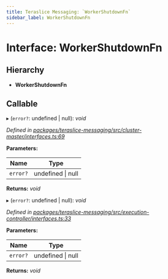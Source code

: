 ```yaml
---
title: Teraslice Messaging: `WorkerShutdownFn`
sidebar_label: WorkerShutdownFn
---
```


# Interface: WorkerShutdownFn

## Hierarchy

* **WorkerShutdownFn**

## Callable

▸ (`error?`: undefined | null): *void*

*Defined in [packages/teraslice-messaging/src/cluster-master/interfaces.ts:69](https://github.com/terascope/teraslice/blob/78714a985/packages/teraslice-messaging/src/cluster-master/interfaces.ts#L69)*

**Parameters:**

Name | Type |
------ | ------ |
`error?` | undefined &#124; null |

**Returns:** *void*

▸ (`error?`: undefined | null): *void*

*Defined in [packages/teraslice-messaging/src/execution-controller/interfaces.ts:33](https://github.com/terascope/teraslice/blob/78714a985/packages/teraslice-messaging/src/execution-controller/interfaces.ts#L33)*

**Parameters:**

Name | Type |
------ | ------ |
`error?` | undefined &#124; null |

**Returns:** *void*
